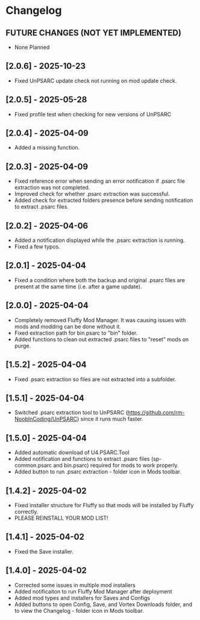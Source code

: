 # Changelog

## FUTURE CHANGES (NOT YET IMPLEMENTED)

- None Planned

## [2.0.6] - 2025-10-23

- Fixed UnPSARC update check not running on mod update check.

## [2.0.5] - 2025-05-28

- Fixed profile test when checking for new versions of UnPSARC

## [2.0.4] - 2025-04-09

- Added a missing function.

## [2.0.3] - 2025-04-09

- Fixed reference error when sending an error notification if .psarc file extraction was not completed.
- Improved check for whether .psarc extraction was successful.
- Added check for extracted folders presence before sending notification to extract .psarc files.

## [2.0.2] - 2025-04-06

- Added a notification displayed while the .psarc extraction is running.
- Fixed a few typos.

## [2.0.1] - 2025-04-04

- Fixed a condition where both the backup and original .psarc files are present at the same time (i.e. after a game update).

## [2.0.0] - 2025-04-04

- Completely removed Fluffy Mod Manager. It was causing issues with mods and modding can be done without it.
- Fixed extraction path for bin.psarc to "bin" folder.
- Added functions to clean out extracted .psarc files to "reset" mods on purge.

## [1.5.2] - 2025-04-04

- Fixed .psarc extraction so files are not extracted into a subfolder.

## [1.5.1] - 2025-04-04

- Switched .psarc extraction tool to UnPSARC (<https://github.com/rm-NoobInCoding/UnPSARC>) since it runs much faster.

## [1.5.0] - 2025-04-04

- Added automatic download of U4.PSARC.Tool
- Added notification and functions to extract .psarc files (sp-common.psarc and bin.psarc) required for mods to work properly.
- Added button to run .psarc extraction - folder icon in Mods toolbar.

## [1.4.2] - 2025-04-02

- Fixed installer structure for Fluffy so that mods will be installed by Fluffy correctly.
- PLEASE REINSTALL YOUR MOD LIST!

## [1.4.1] - 2025-04-02

- Fixed the Save installer.

## [1.4.0] - 2025-04-02

- Corrected some issues in multiple mod installers
- Added notificaiton to run Fluffy Mod Manager after deployment
- Added mod types and installers for Saves and Configs
- Added buttons to open Config, Save, and Vortex Downloads folder, and to view the Changelog - folder icon in Mods toolbar.
